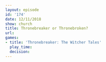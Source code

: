 ```yaml
---
layout: episode
id: '174'
date: 12/11/2018
show: church
title: Thronebreaker or Thronebroken?
url: 
games:
- title: 'Thronebreaker: The Witcher Tales'
  play_time: 
  decision: 
---
```

